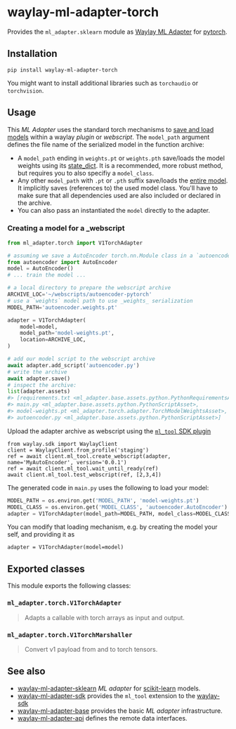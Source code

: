# waylay-ml-adapter-torch

Provides the `ml_adapter.sklearn` module as [Waylay ML Adapter](https://docs.waylay.io/#/api/sdk/python?id=ml_adapter) for [pytorch](https://pytorch.org/).


## Installation
```
pip install waylay-ml-adapter-torch
```

You might want to install additional libraries such as `torchaudio` or `torchvision`.


## Usage
This _ML Adapter_ uses the standard torch mechanisms to [save and load models](https://pytorch.org/tutorials/beginner/saving_loading_models.html#saving-and-loading-models) within a waylay _plugin_ or _webscript_.
The `model_path` argument defines the file name of the serialized model in the function archive:
* A `model_path` ending in `weights.pt` or `weights.pth` save/loads the model weights using its [state_dict](https://pytorch.org/tutorials/beginner/saving_loading_models.html#save-load-state-dict-recommended).
  It is a recommended, more robust method, but requires you to also specifiy a `model_class`.
* Any other `model_path` with `.pt` or `.pth` suffix save/loads the [entire model](https://pytorch.org/tutorials/beginner/saving_loading_models.html#save-load-entire-model).
  It implicitly saves (references to) the used model class. You'll have to make sure that all dependencies used are also included or declared in the archive. 
* You can also pass an instantiated the `model` directly to the adapter.


### Creating a model for a _webscript
```python
from ml_adapter.torch import V1TorchAdapter

# assuming we save a AutoEncoder torch.nn.Module class in a `autoencoder.py` file
from autoencoder import AutoEncoder
model = AutoEncoder()
# ... train the model ...

# a local directory to prepare the webscript archive
ARCHIVE_LOC='~/webscripts/autoencoder-pytorch'
# use a `weights` model path to use _weights_ serialization
MODEL_PATH='autoencoder.weights.pt'

adapter = V1TorchAdapter(
    model=model,
    model_path='model-weights.pt',
    location=ARCHIVE_LOC,
)

# add our model script to the webscript archive
await adapter.add_script('autoencoder.py')
# write the archive
await adapter.save()
# inspect the archive:
list(adapter.assets)
#> [requirements.txt <ml_adapter.base.assets.python.PythonRequirementsAsset>,
#> main.py <ml_adapter.base.assets.python.PythonScriptAsset>,
#> model-weights.pt <ml_adapter.torch.adapter.TorchModelWeightsAsset>,
#> autoencoder.py <ml_adapter.base.assets.python.PythonScriptAsset>]
```

Upload the adapter archive as webscript using the [`ml_tool` SDK plugin](https://pypi.org/project/waylay-ml-adapter-sdk/)
```
from waylay.sdk import WaylayClient
client = WaylayClient.from_profile('staging')
ref = await client.ml_tool.create_webscript(adapter, name='MyAutoEncoder', version='0.0.1')
ref = await client.ml_tool.wait_until_ready(ref)
await client.ml_tool.test_webscript(ref, [2,3,4])
```

The generated code in `main.py` uses the following to load your model:
```python
MODEL_PATH = os.environ.get('MODEL_PATH', 'model-weights.pt')
MODEL_CLASS = os.environ.get('MODEL_CLASS', 'autoencoder.AutoEncoder')
adapter = V1TorchAdapter(model_path=MODEL_PATH, model_class=MODEL_CLASS)
```
You can modify that loading mechanism, e.g. by creating the model your self, and providing it as
```
adapter = V1TorchAdapter(model=model)
```

## Exported classes

This module exports the following classes:

### `ml_adapter.torch.V1TorchAdapter`

> Adapts a callable with torch arrays as input and output.


### `ml_adapter.torch.V1TorchMarshaller`

> Convert v1 payload from and to torch tensors.



## See also

* [waylay-ml-adapter-sklearn](https://pypi.org/project/waylay-ml-adapter-sklearn/) _ML adapter_ for [scikit-learn](https://scikit-learn.org/stable/) models.
* [waylay-ml-adapter-sdk](https://pypi.org/project/waylay-ml-adapter-sdk/) provides the `ml_tool` extension to the [waylay-sdk](https://pypi.org/project/waylay-sdk/)
* [waylay-ml-adapter-base](https://pypi.org/project/waylay-ml-adapter-base/) provides the basic _ML adapter_ infrastructure.
* [waylay-ml-adapter-api](https://pypi.org/project/waylay-ml-adapter-api/) defines the remote data interfaces.

